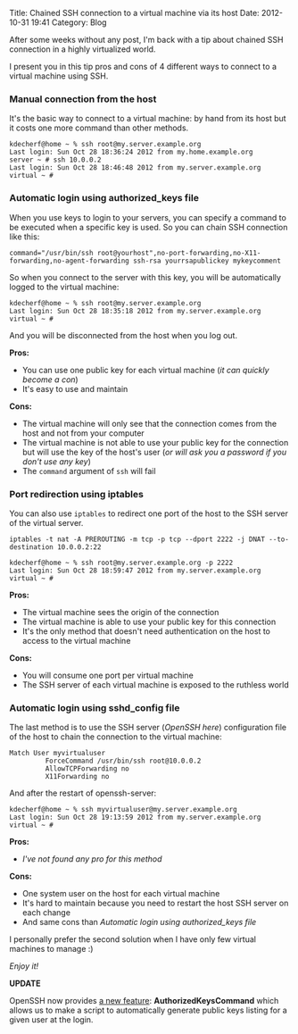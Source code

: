 Title: Chained SSH connection to a virtual machine via its host
Date: 2012-10-31 19:41
Category: Blog

After some weeks without any post, I'm back with a tip about chained SSH connection in a highly virtualized world.

I present you in this tip pros and cons of 4 different ways to connect to a virtual machine using SSH.
<!--more-->


### Manual connection from the host

It's the basic way to connect to a virtual machine: by hand from its host but it costs one more command than other methods.

``` shell-session
kdecherf@home ~ % ssh root@my.server.example.org
Last login: Sun Oct 28 18:36:24 2012 from my.home.example.org
server ~ # ssh 10.0.0.2
Last login: Sun Oct 28 18:46:48 2012 from my.server.example.org
virtual ~ #
```

### Automatic login using authorized\_keys file

When you use keys to login to your servers, you can specify a command to be executed when a specific key is used. So you can chain SSH connection like this:

```
command="/usr/bin/ssh root@yourhost",no-port-forwarding,no-X11-forwarding,no-agent-forwarding ssh-rsa yourrsapublickey mykeycomment
```

So when you connect to the server with this key, you will be automatically logged to the virtual machine:

``` shell-session
kdecherf@home ~ % ssh root@my.server.example.org
Last login: Sun Oct 28 18:35:18 2012 from my.server.example.org
virtual ~ #
```

And you will be disconnected from the host when you log out.

**Pros:**

 * You can use one public key for each virtual machine (_it can quickly become a con_)
 * It's easy to use and maintain

**Cons:**

 * The virtual machine will only see that the connection comes from the host and not from your computer
 * The virtual machine is not able to use your public key for the connection but will use the key of the host's user (_or will ask you a password if you don't use any key_)
 * The ``command`` argument of ``ssh`` will fail


### Port redirection using iptables

You can also use ``iptables`` to redirect one port of the host to the SSH server of the virtual server.

``` shell-session
iptables -t nat -A PREROUTING -m tcp -p tcp --dport 2222 -j DNAT --to-destination 10.0.0.2:22
```

``` shell-session
kdecherf@home ~ % ssh root@my.server.example.org -p 2222
Last login: Sun Oct 28 18:59:47 2012 from my.server.example.org
virtual ~ #
```

**Pros:**

 * The virtual machine sees the origin of the connection
 * The virtual machine is able to use your public key for this connection
 * It's the only method that doesn't need authentication on the host to access to the virtual machine

**Cons:**

 * You will consume one port per virtual machine
 * The SSH server of each virtual machine is exposed to the ruthless world


### Automatic login using sshd\_config file

The last method is to use the SSH server (_OpenSSH here_) configuration file of the host to chain the connection to the virtual machine:

``` text
Match User myvirtualuser
         ForceCommand /usr/bin/ssh root@10.0.0.2
         AllowTCPForwarding no
         X11Forwarding no
```

And after the restart of openssh-server:

``` shell-session
kdecherf@home ~ % ssh myvirtualuser@my.server.example.org
Last login: Sun Oct 28 19:13:59 2012 from my.server.example.org
virtual ~ #
```

**Pros:**

 * _I've not found any pro for this method_

**Cons:**

 * One system user on the host for each virtual machine
 * It's hard to maintain because you need to restart the host SSH server on each change
 * And same cons than *Automatic login using authorized\_keys file*


I personally prefer the second solution when I have only few virtual machines to manage :)

_Enjoy it!_

**UPDATE**

OpenSSH now provides [a new feature](http://www.gossamer-threads.com/lists/openssh/dev/54584): **AuthorizedKeysCommand** which allows us to make a script to automatically generate public keys listing for a given user at the login.
